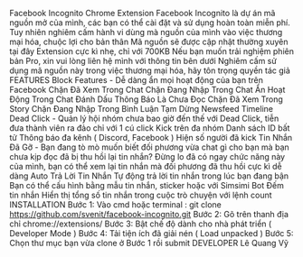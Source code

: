 Facebook Incognito Chrome Extension
Facebook Incognito là dự án mã nguồn mở của mình, các bạn có thể cài đặt và sử dụng hoàn toàn miễn phí. Tuy nhiên nghiêm cấm hành vi dùng mà nguồn của mình vào việc thương mại hóa, chuộc lợi cho bản thân
Mã nguồn sẽ được cập nhật thường xuyên tại đây
Extension cực kì nhẹ, chỉ với 700KB
Nếu bạn muốn trải nghiệm phiên bản Pro, xin vui lòng liên hệ mình với thông tin bên dưới
Nghiêm cấm sử dụng mã nguồn này trong việc thương mại hóa, hãy tôn trọng quyền tác giả
FEATURES
Block Features - Dễ dàng ẩn mọi hoạt động của bạn trên Facebook
Chặn Đã Xem Trong Chat
Chặn Đang Nhập Trong Chat
Ẩn Hoạt Động Trong Chat
Đánh Dấu Thông Báo Là Chưa Đọc
Chặn Đã Xem Trong Story
Chặn Đang Nhập Trong Bình Luận
Tạm Dừng Newsfeed Timeline
Dead Click - Quản lý hội nhóm chưa bao giờ đến thế với Dead Click, tiễn đưa thành viên ra đảo chỉ với 1 cú click
Kick trên đa nhóm
Danh sách ID bất tử
Thông báo đa kênh ( Discord, Facebook )
Hiện số người đã kick
Tin Nhắn Đã Gỡ - Bạn đang tò mò muốn biết đối phương vừa chat gì cho bạn mà bạn chưa kịp đọc đã bị thu hồi lại tin nhắn? Đừng lo đã có ngay chức năng này của mình, bạn có thể xem lại tin nhắn mà đối phương đã thu hồi cực kì dễ dàng
Auto Trả Lời Tin Nhắn Tự động trả lời tin nhắn trong lúc bạn đang bận
Bạn có thể cấu hình bằng mẫu tin nhắn, sticker hoặc với Simsimi Bot
Đếm tin nhắn Hiển thị tổng số tin nhắn trong cuộc trò chuyện với lệnh count
INSTALLATION
Bước 1: Vào cmd hoặc terminal : git clone https://github.com/svenit/facebook-incognito.git
Bước 2: Gõ trên thanh địa chỉ chrome://extensions/
Bước 3: Bật chế độ dành cho nhà phát triển ( Developer Mode )
Bước 4: Tải tiện ích đã giải nén ( Load unpacked )
Bước 5: Chọn thư mục bạn vừa clone ở Bước 1 rồi submit
DEVELOPER
Lê Quang Vỹ
